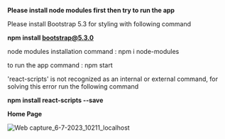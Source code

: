 **Please install node modules first then try to run the app**

Please install Bootstrap 5.3 for styling with following command 

**npm install bootstrap@5.3.0**

node modules installation command : npm i node-modules

to run the app command : npm start

'react-scripts' is not recognized as an internal or external command, for solving this error run the following command 

**npm install react-scripts --save**

**Home Page**

![Web capture_6-7-2023_10211_localhost](https://github.com/shivamjha2705/Bit_project/assets/69563640/5ed79ad8-855b-4ab6-999b-78e69d7f6939)
